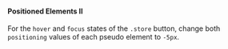 #### Positioned Elements II
For the `hover` and `focus` states of the `.store` button, change both `positioning` values of each pseudo element to `-5px`.
